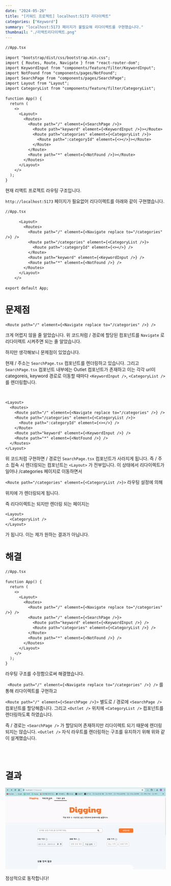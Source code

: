 ```yaml
---
date: "2024-05-26"
title: "[키워드 프로젝트] localhost:5173 리다이렉트"
categories: ["Keyword"]
summary: "localhost:5173 페이지가 불필요해 리다이렉트를 구현했습니다."
thumbnail: "./리액트리다이렉트.png"
---
```


```tsx
//App.tsx

import "bootstrap/dist/css/bootstrap.min.css";
import { Routes, Route, Navigate } from "react-router-dom";
import KeywordInput from "components/feature/filter/KeywordInput";
import NotFound from "components/pages/NotFound";
import SearchPage from "components/pages/SearchPage";
import Layout from "Layout";
import CategoryList from "components/feature/filter/CategoryList";

function App() {
  return (
    <>
      <Layout>
        <Routes>
          <Route path="/" element={<SearchPage />}>
            <Route path="keyword" element={<KeywordInput />}></Route>
            <Route path="categories" element={<CategoryList />}>
              <Route path=":categoryId" element={<></>}></Route>
            </Route>
          </Route>
          <Route path="*" element={<NotFound />}></Route>
        </Routes>
      </Layout>
    </>
  );
}
```

현재 리액트 프로젝트 라우팅 구조입니다.

`http://localhost:5173` 페이지가 필요없어 리다이렉트를 아래와 같이 구현했습니다.

```tsx
//App.tsx

      <Layout>
        <Routes>
          <Route path="/" element={<Navigate replace to="/categories" />} />
          <Route path="/categories" element={<CategoryList />}>
            <Route path=":categoryId" element={<></>} />
          </Route>
          <Route path="keyword" element={<KeywordInput />} />
          <Route path="*" element={<NotFound />} />
        </Routes>
      </Layout>
    </>

export default App;
```

# 문제점

`<Route path="/" element={<Navigate replace to="/categories" />} />`

크게 어렵지 않을 줄 알았습니다. 위 코드처럼 / 경로에 할당된 컴포넌트를 `Navigate` 로 리다이렉트 시켜주면 되는 줄 알았습니다.

하지만 생각해보니 문제점이 있었습니다.

현재 / 주소는 `SearchPage.tsx` 컴포넌트를 렌더링하고 있습니다. 그리고 `SearchPage.tsx` 컴포넌트 내부에는 Outlet 컴포넌트가 존재하고 이는 각각 url이 categoreis, keyword 경로로 이동할 때마다 `<KeywordInput />`, `<CategoryList />` 를 렌더링합니다.

<br>

```tsx
<Layout>
  <Routes>
    <Route path="/" element={<Navigate replace to="/categories" />} />
    <Route path="/categories" element={<CategoryList />}>
      <Route path=":categoryId" element={<></>} />
    </Route>
    <Route path="keyword" element={<KeywordInput />} />
    <Route path="*" element={<NotFound />} />
  </Routes>
</Layout>
```

위 코드처럼 구현하면 / 경로인 `SearchPage.tsx` 컴포넌트가 사라지게 됩니다. 즉 / 주소 접속 시 렌더링되는 컴포넌트는 `<Layout>` 가 전부입니다. 이 상태에서 리다이렉트가 일어나 /categories 페이지로 이동하면서

`<Route path="/categories" element={<CategoryList />}>` 라우팅 설정에 의해

<Outlet /> 위치에 <CategoryList /> 가 렌더링되게 됩니다.

즉 리다이렉트는 되지만 렌더링 되는 페이지는

```tsx
<Layout>
  <CategoryList />
</Layout>
```

가 됩니다. 이는 제가 원하는 결과가 아닙니다.

# 해결

```tsx
//App.tsx

function App() {
  return (
    <>
      <Layout>
        <Routes>
          <Route path="/" element={<Navigate replace to="/categories" />} />
          <Route path="/" element={<SearchPage />}>
            <Route path="keyword" element={<KeywordInput />} />
            <Route path="categories" element={<CategoryList />} />
          </Route>
          <Route path="*" element={<NotFound />} />
        </Routes>
      </Layout>
    </>
  );
}
```

라우팅 구조를 수정함으로써 해결했습니다.

` <Route path="/" element={<Navigate replace to="/categories" />} />` 를 통해 리다이렉트를 구현하고

`<Route path="/" element={<SearchPage />}>` 별도로 / 경로에 `<SearchPage />` 컴포넌트를 할당해줍니다. 그리고 `<Outlet />` 위치에 `<CategoryList />` 컴포넌트를 렌더링하도록 하였습니다.

즉 / 경로는 `<SearchPage />` 가 할당되어 존재하지만 리다이렉트 되기 때문에 렌더링되지는 않습니다. `<Outlet />` 자식 라우트를 렌더링하는 구조를 유지하기 위해 위와 같이 설계했습니다.

<br>
<br>

# 결과

![리다이렉트구현](리다이렉트구현.gif)

정상적으로 동작합니다!
